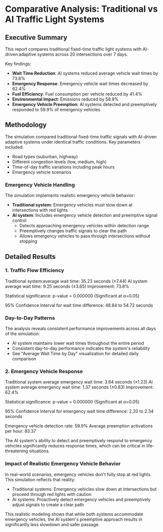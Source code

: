 # Comparative Analysis: Traditional vs AI Traffic Light Systems

## Executive Summary

This report compares traditional fixed-time traffic light systems with AI-driven adaptive systems across 20 intersections over 7 days.

Key findings:
- **Wait Time Reduction**: AI systems reduced average vehicle wait times by 73.8%
- **Emergency Response**: Emergency vehicle wait times decreased by 62.4%
- **Fuel Efficiency**: Fuel consumption per vehicle reduced by 41.4%
- **Environmental Impact**: Emissions reduced by 58.9%
- **Emergency Vehicle Preemption**: AI systems detected and preemptively responded to 59.9% of emergency vehicles

## Methodology

The simulation compared traditional fixed-time traffic signals with AI-driven adaptive systems under identical traffic conditions.
Key parameters included:
- Road types (suburban, highway)
- Different congestion levels (low, medium, high)
- Time-of-day traffic variations including peak hours
- Emergency vehicle scenarios

### Emergency Vehicle Handling
The simulation implements realistic emergency vehicle behavior:
- **Traditional system**: Emergency vehicles must slow down at intersections with red lights
- **AI system**: Includes emergency vehicle detection and preemptive signal control
  - Detects approaching emergency vehicles within detection range
  - Preemptively changes traffic signals to clear the path
  - Allows emergency vehicles to pass through intersections without stopping

## Detailed Results

### 1. Traffic Flow Efficiency

Traditional system average wait time: 35.23 seconds (±7.44)
AI system average wait time: 9.25 seconds (±3.65)
Improvement: 73.8%

Statistical significance: p-value = 0.000000 (Significant at α=0.05)

95% Confidence Interval for wait time difference: 48.84 to 54.72 seconds

### Day-to-Day Patterns

The analysis reveals consistent performance improvements across all days of the simulation:
- AI system maintains lower wait times throughout the entire period
- Consistent day-to-day performance indicates the system's reliability
- See "Average Wait Time by Day" visualization for detailed daily comparison

### 2. Emergency Vehicle Response

Traditional system average emergency wait time: 3.64 seconds (±1.23)
AI system average emergency wait time: 1.37 seconds (±0.83)
Improvement: 62.4%

Statistical significance: p-value = 0.000000 (Significant at α=0.05)

95% Confidence Interval for emergency wait time difference: 2.20 to 2.34 seconds

Emergency vehicle detection rate: 59.9%
Average preemption activations per hour: 83.37

The AI system's ability to detect and preemptively respond to emergency vehicles significantly reduces response times, which can be critical in life-threatening situations.

### Impact of Realistic Emergency Vehicle Behavior

In real-world scenarios, emergency vehicles don't fully stop at red lights. This simulation reflects that reality:
- Traditional systems: Emergency vehicles slow down at intersections but proceed through red lights with caution
- AI systems: Proactively detect emergency vehicles and preemptively adjust signals to create a clear path

This realistic modeling shows that while both systems accommodate emergency vehicles, the AI system's preemptive approach results in significantly less slowdown and safer passage.